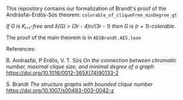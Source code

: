 This repository contains our formalization of Brandt's proof of the Andrásfai-Erdős-Sós theorem: `colorable_of_cliqueFree_minDegree_gt` 

*If G is Kᵣ₊₁-free and δ(G) > (3r - 4)n/(3r - 1) then G is (r + 1)-colorable.*

The proof of the main theorem is in `AESBrandt.AES.lean`

References:

  B. Andrasfái, P Erdős, V. T. Sós
  *On the connection between chromatic number, maximal clique size, and minimal degree of a graph*
  https://doi.org/10.1016/0012-365X(74)90133-2
  
  S. Brandt *The structure graphs with bounded clique number*
  https://doi.org/10.1007/s00493-003-0042-z
